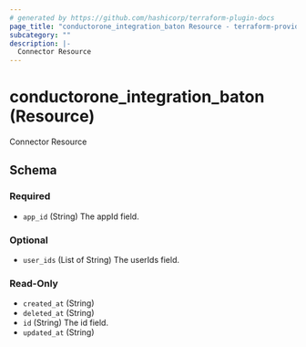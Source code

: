 ```yaml
---
# generated by https://github.com/hashicorp/terraform-plugin-docs
page_title: "conductorone_integration_baton Resource - terraform-provider-conductorone"
subcategory: ""
description: |-
  Connector Resource
---
```


# conductorone_integration_baton (Resource)

Connector Resource



<!-- schema generated by tfplugindocs -->
## Schema

### Required

- `app_id` (String) The appId field.

### Optional

- `user_ids` (List of String) The userIds field.

### Read-Only

- `created_at` (String)
- `deleted_at` (String)
- `id` (String) The id field.
- `updated_at` (String)
